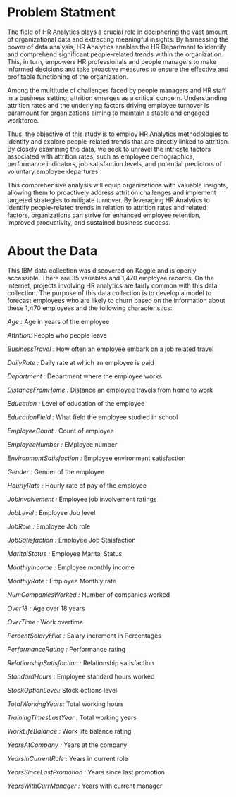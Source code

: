 # **Problem Statment**

The field of HR Analytics plays a crucial role in deciphering the vast amount of organizational data and extracting meaningful insights. By harnessing the power of data analysis, HR Analytics enables the HR Department to identify and comprehend significant people-related trends within the organization. This, in turn, empowers HR professionals and people managers to make informed decisions and take proactive measures to ensure the effective and profitable functioning of the organization.

Among the multitude of challenges faced by people managers and HR staff in a business setting, attrition emerges as a critical concern. Understanding attrition rates and the underlying factors driving employee turnover is paramount for organizations aiming to maintain a stable and engaged workforce.

Thus, the objective of this study is to employ HR Analytics methodologies to identify and explore people-related trends that are directly linked to attrition. By closely examining the data, we seek to unravel the intricate factors associated with attrition rates, such as employee demographics, performance indicators, job satisfaction levels, and potential predictors of voluntary employee departures.

This comprehensive analysis will equip organizations with valuable insights, allowing them to proactively address attrition challenges and implement targeted strategies to mitigate turnover. By leveraging HR Analytics to identify people-related trends in relation to attrition rates and related factors, organizations can strive for enhanced employee retention, improved productivity, and sustained business success.

# **About the Data**
This IBM data collection was discovered on Kaggle and is openly accessible. There are 35 variables and 1,470 employee records. On the internet, projects involving HR analytics are fairly common with this data collection. The purpose of this data collection is to develop a model to forecast employees who are likely to churn based on the information about these 1,470 employees and the following characteristics:

*Age :* Age in years of the employee

*Attrition:* People who people leave

*BusinessTravel :* How often an employee embark on a job related travel

*DailyRate :* Daily rate at which an employee is paid

*Department :* Department where the employee works

*DistanceFromHome :* Distance an employee travels from home to work

*Education :* Level of education of the employee

*EducationField :* What field the employee studied in school

*EmployeeCount :* Count of employee

*EmployeeNumber :* EMployee number

*EnvironmentSatisfaction :* Employee environment satisfaction

*Gender :* Gender of the employee

*HourlyRate :* Hourly rate of pay of the employee

*JobInvolvement :* Employee job involvement ratings

*JobLevel :* Employee Job level

*JobRole :* Employee Job role

*JobSatisfaction :* Employee Job Staisfaction

*MaritalStatus :* Employee Marital Status

*MonthlyIncome :* Employee monthly income

*MonthlyRate :* Employee Monthly rate

*NumCompaniesWorked :* Number of companies worked

*Over18 :* Age over 18 years

*OverTime :* Work overtime

*PercentSalaryHike :* Salary increment in Percentages

*PerformanceRating :* Performance rating

*RelationshipSatisfaction :* Relationship satisfaction

*StandardHours :* Employee standard hours worked

*StockOptionLevel:* Stock options level

*TotalWorkingYears:* Total working hours

*TrainingTimesLastYear :* Total working years

*WorkLifeBalance :* Work life balance rating

*YearsAtCompany :* Years at the company

*YearsInCurrentRole :*  Years in current role

*YearsSinceLastPromotion :* Years since last promotion

*YearsWithCurrManager :* Years with current manager
